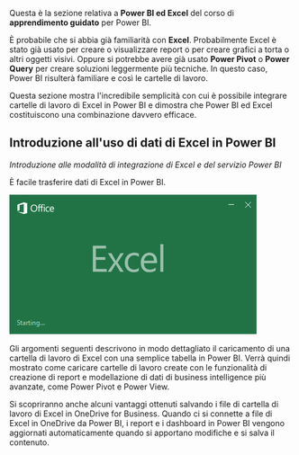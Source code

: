 Questa è la sezione relativa a **Power BI ed Excel** del corso di **apprendimento guidato** per Power BI.

È probabile che si abbia già familiarità con **Excel**. Probabilmente Excel è stato già usato per creare o visualizzare report o per creare grafici a torta o altri oggetti visivi. Oppure si potrebbe avere già usato **Power Pivot** o **Power Query** per creare soluzioni leggermente più tecniche. In questo caso, Power BI risulterà familiare e così le cartelle di lavoro.

Questa sezione mostra l'incredibile semplicità con cui è possibile integrare cartelle di lavoro di Excel in Power BI e dimostra che Power BI ed Excel costituiscono una combinazione davvero efficace.

## <a name="introduction-to-using-excel-data-in-power-bi"></a>Introduzione all'uso di dati di Excel in Power BI
*Introduzione alle modalità di integrazione di Excel e del servizio Power BI*

È facile trasferire dati di Excel in Power BI.

![](media/5-1-intro-excel-data/5-1_1.png)

Gli argomenti seguenti descrivono in modo dettagliato il caricamento di una cartella di lavoro di Excel con una semplice tabella in Power BI. Verrà quindi mostrato come caricare cartelle di lavoro create con le funzionalità di creazione di report e modellazione di dati di business intelligence più avanzate, come Power Pivot e Power View.

Si scopriranno anche alcuni vantaggi ottenuti salvando i file di cartella di lavoro di Excel in OneDrive for Business. Quando ci si connette a file di Excel in OneDrive da Power BI, i report e i dashboard in Power BI vengono aggiornati automaticamente quando si apportano modifiche e si salva il contenuto.

